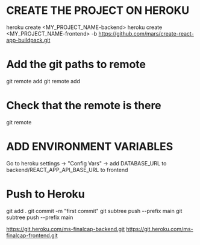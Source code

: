 # CREATE THE PROJECT ON HEROKU

heroku create <MY_PROJECT_NAME-backend>
heroku create <MY_PROJECT_NAME-frontend> -b https://github.com/mars/create-react-app-buildpack.git

# Add the git paths to remote
git remote add <NAME-OF-REMOTE-backend> <INSERT-GIT-URL-HERE>
git remote add <NAME-OF-REMOTE-frontend> <INSERT-GIT-URL-HERE>

# Check that the remote is there
git remote

# ADD ENVIRONMENT VARIABLES
Go to heroku settings -> "Config Vars" -> add DATABASE_URL to backend/REACT_APP_API_BASE_URL to frontend

# Push to Heroku
git add .
git commit -m "first commit"
git subtree push --prefix <NAME-OF-FOLDER> <NAME-OF-REMOTE-backend> main
git subtree push --prefix <NAME-OF-FOLDER> <NAME-OF-REMOTE-frontend> main

https://git.heroku.com/ms-finalcap-backend.git
https://git.heroku.com/ms-finalcap-frontend.git